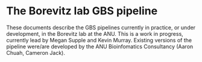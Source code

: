 The Borevitz lab GBS pipeline
=============================

These documents describe the GBS pipelines currently in practice, or under
development, in the Borevitz lab at the ANU. This is a work in progress,
currently lead by Megan Supple and Kevin Murray. Existing versions of the
pipeline were/are developed by the ANU Bioinfomatics Consultancy (Aaron Chuah,
Cameron Jack).

